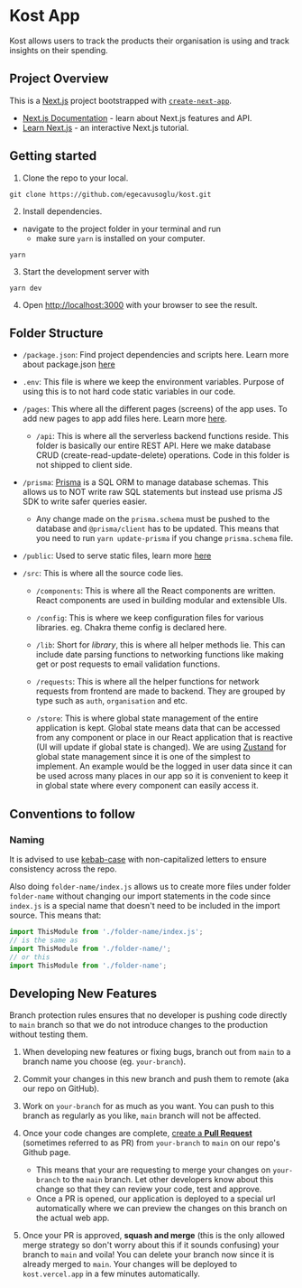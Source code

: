 # Kost App

Kost allows users to track the products their organisation is using and track insights on their spending.

## Project Overview

This is a [Next.js](https://nextjs.org/) project bootstrapped with [`create-next-app`](https://github.com/vercel/next.js/tree/canary/packages/create-next-app).

- [Next.js Documentation](https://nextjs.org/docs) - learn about Next.js features and API.
- [Learn Next.js](https://nextjs.org/learn) - an interactive Next.js tutorial.

## Getting started

1. Clone the repo to your local.

```
git clone https://github.com/egecavusoglu/kost.git
```

2. Install dependencies.

- navigate to the project folder in your terminal and run
  - make sure `yarn` is installed on your computer.

```
yarn
```

3. Start the development server with

```
yarn dev
```

4. Open [http://localhost:3000](http://localhost:3000) with your browser to see the result.

## Folder Structure

- `/package.json`: Find project dependencies and scripts here. Learn more about package.json [here](https://heynode.com/tutorial/what-packagejson/#:~:text=Recap-,The%20package.,entry%20point%20to%20our%20package.)

- `.env`: This file is where we keep the environment variables. Purpose of using this is to not hard code static variables in our code.

- `/pages`: This where all the different pages (screens) of the app uses. To add new pages to app add files here. Learn more [here](https://nextjs.org/docs/basic-features/pages).

  - `/api`: This is where all the serverless backend functions reside. This folder is basically our entire REST API. Here we make database CRUD (create-read-update-delete) operations. Code in this folder is not shipped to client side.

- `/prisma`: [Prisma](https://www.prisma.io/) is a SQL ORM to manage database schemas. This allows us to NOT write raw SQL statements but instead use prisma JS SDK to write safer queries easier.

  - Any change made on the `prisma.schema` must be pushed to the database and `@prisma/client` has to be updated. This means that you need to run `yarn update-prisma` if you change `prisma.schema` file.

- `/public`: Used to serve static files, learn more [here](https://nextjs.org/docs/basic-features/static-file-serving)

- `/src`: This is where all the source code lies.

  - `/components`: This is where all the React components are written. React components are used in building modular and extensible UIs.

  - `/config`: This is where we keep configuration files for various libraries. eg. Chakra theme config is declared here.

  - `/lib`: Short for _library_, this is where all helper methods lie. This can include date parsing functions to networking functions like making get or post requests to email validation functions.

  - `/requests`: This is where all the helper functions for network requests from frontend are made to backend. They are grouped by type such as `auth`, `organisation` and etc.

  - `/store`: This is where global state management of the entire application is kept. Global state means data that can be accessed from any component or place in our React application that is reactive (UI will update if global state is changed). We are using [Zustand](https://github.com/pmndrs/zustand) for global state management since it is one of the simplest to implement. An example would be the logged in user data since it can be used across many places in our app so it is convenient to keep it in global state where every component can easily access it.

## Conventions to follow

### Naming

It is advised to use [kebab-case](https://www.theserverside.com/definition/Kebab-case) with non-capitalized letters to ensure consistency across the repo.

Also doing `folder-name/index.js` allows us to create more files under folder `folder-name` without changing our import statements in the code since `index.js` is a special name that doesn't need to be included in the import source. This means that:

```js
import ThisModule from './folder-name/index.js';
// is the same as
import ThisModule from './folder-name/';
// or this
import ThisModule from './folder-name';
```

## Developing New Features

Branch protection rules ensures that no developer is pushing code directly to `main` branch so that we do not introduce changes to the production without testing them.

1. When developing new features or fixing bugs, branch out from `main` to a branch name you choose (eg. `your-branch`).

2. Commit your changes in this new branch and push them to remote (aka our repo on GitHub).

3. Work on `your-branch` for as much as you want. You can push to this branch as regularly as you like, `main` branch will not be affected.

4. Once your code changes are complete, [create a **Pull Request**](https://docs.github.com/en/github/collaborating-with-pull-requests/proposing-changes-to-your-work-with-pull-requests/creating-a-pull-request) (sometimes referred to as PR) from `your-branch` to `main` on our repo's Github page.

   - This means that your are requesting to merge your changes on `your-branch` to the `main` branch. Let other developers know about this change so that they can review your code, test and approve.
   - Once a PR is opened, our application is deployed to a special url automatically where we can preview the changes on this branch on the actual web app.

5. Once your PR is approved, **squash and merge** (this is the only allowed merge strategy so don't worry about this if it sounds confusing) your branch to `main` and voila! You can delete your branch now since it is already merged to `main`. Your changes will be deployed to `kost.vercel.app` in a few minutes automatically.
